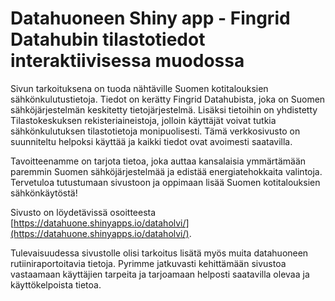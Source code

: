 # Datahuoneen Shiny app - Fingrid Datahubin tilastotiedot interaktiivisessa muodossa 

Sivun tarkoituksena on tuoda nähtäville Suomen kotitalouksien sähkönkulutustietoja. Tiedot on kerätty Fingrid Datahubista, joka on Suomen sähköjärjestelmän keskitetty tietojärjestelmä. Lisäksi tietoihin on yhdistetty Tilastokeskuksen rekisteriaineistoja, jolloin käyttäjät voivat tutkia sähkönkulutuksen tilastotietoja monipuolisesti. Tämä verkkosivusto on suunniteltu helpoksi käyttää ja kaikki tiedot ovat avoimesti saatavilla.

Tavoitteenamme on tarjota tietoa, joka auttaa kansalaisia ymmärtämään paremmin Suomen sähköjärjestelmää ja edistää energiatehokkaita valintoja. Tervetuloa tutustumaan sivustoon ja oppimaan lisää Suomen kotitalouksien sähkönkäytöstä!

Sivusto on löydetävissä osoitteesta [https://datahuone.shinyapps.io/dataholvi/](https://datahuone.shinyapps.io/dataholvi/). 

Tulevaisuudessa sivustolle olisi tarkoitus lisätä myös muita datahuoneen rutiiniraportoitavia tietoja. Pyrimme jatkuvasti kehittämään sivustoa vastaamaan käyttäjien tarpeita ja tarjoamaan helposti saatavilla olevaa ja käyttökelpoista tietoa.
